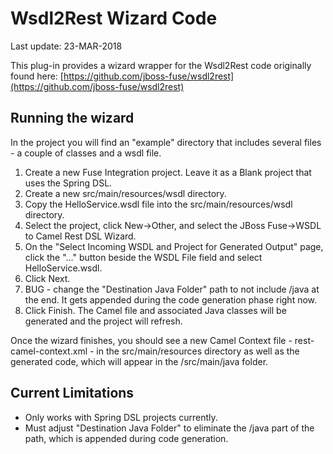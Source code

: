 # Wsdl2Rest Wizard Code
Last update: 23-MAR-2018

This plug-in provides a wizard wrapper for the Wsdl2Rest code originally found here: [https://github.com/jboss-fuse/wsdl2rest](https://github.com/jboss-fuse/wsdl2rest)

## Running the wizard
In the project you will find an "example" directory that includes several files - a couple of classes and a wsdl file.

1. Create a new Fuse Integration project. Leave it as a Blank project that uses the Spring DSL.
2. Create a new src/main/resources/wsdl directory.
3. Copy the HelloService.wsdl file into the src/main/resources/wsdl directory.
4. Select the project, click New->Other, and select the JBoss Fuse->WSDL to Camel Rest DSL Wizard. 
5. On the "Select Incoming WSDL and Project for Generated Output" page, click the "..." button beside the WSDL File field and select HelloService.wsdl.
6. Click Next. 
7. BUG - change the "Destination Java Folder" path to not include /java at the end. It gets appended during the code generation phase right now.
8. Click Finish. The Camel file and associated Java classes will be generated and the project will refresh. 

Once the wizard finishes, you should see a new Camel Context file - rest-camel-context.xml - in the src/main/resources directory as well as the generated code, which will appear in the /src/main/java folder.

## Current Limitations
* Only works with Spring DSL projects currently.
* Must adjust "Destination Java Folder" to eliminate the /java part of the path, which is appended during code generation.

